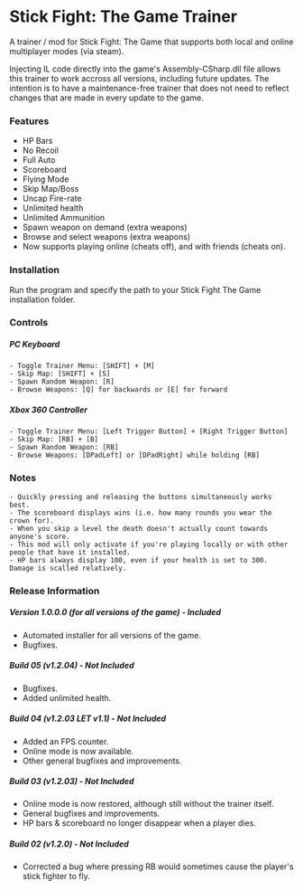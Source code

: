 # Stick Fight: The Game Trainer
A trainer / mod for Stick Fight: The Game that supports both local and online multiplayer modes (via steam).

Injecting IL code directly into the game's Assembly-CSharp.dll file allows this trainer to work accross all versions, including future updates. The intention is to have a maintenance-free trainer that does not need to reflect changes that are made in every update to the game. 

### Features

- HP Bars
- No Recoil
- Full Auto
- Scoreboard
- Flying Mode
- Skip Map/Boss
- Uncap Fire-rate
- Unlimited health
- Unlimited Ammunition
- Spawn weapon on demand (extra weapons)
- Browse and select weapons (extra weapons)
- Now supports playing online (cheats off), and with friends (cheats on).

### Installation

Run the program and specify the path to your Stick Fight The Game installation folder.

### Controls
##### PC Keyboard

    - Toggle Trainer Menu: [SHIFT] + [M]
    - Skip Map: [SHIFT] + [S]
    - Spawn Random Weapon: [R]
    - Browse Weapons: [Q] for backwards or [E] for forward

##### Xbox 360 Controller

    - Toggle Trainer Menu: [Left Trigger Button] + [Right Trigger Button]
    - Skip Map: [RB] + [B]
    - Spawn Random Weapon: [RB]
    - Browse Weapons: [DPadLeft] or [DPadRight] while holding [RB]

### Notes

    - Quickly pressing and releasing the buttons simultaneously works best.
    - The scoreboard displays wins (i.e. how many rounds you wear the crown for).
    - When you skip a level the death doesn't actually count towards anyone's score.
    - This mod will only activate if you're playing locally or with other people that have it installed.
    - HP bars always display 100, even if your health is set to 300. Damage is scalled relatively.

### Release Information

##### Version 1.0.0.0 (for all versions of the game) - *Included*
- Automated installer for all versions of the game.
- Bugfixes.

##### Build 05 (v1.2.04) - *Not Included*
- Bugfixes.
- Added unlimited health.

##### Build 04 (v1.2.03 LET v1.1) - *Not Included*
- Added an FPS counter.
- Online mode is now available.
- Other general bugfixes and improvements.

##### Build 03 (v1.2.03) - *Not Included*
- Online mode is now restored, although still without the trainer itself.
- General bugfixes and improvements.
- HP bars & scoreboard no longer disappear when a player dies.

##### Build 02 (v1.2.0) - *Not Included*
- Corrected a bug where pressing RB would sometimes cause the player's stick fighter to fly.
